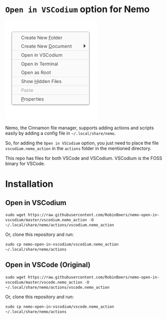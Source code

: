 # `Open in VSCodium` option for Nemo

![Preview picture of context menu](test.png)

Nemo, the Cinnamon file manager, supports adding actions and scripts easily by adding a config file in `~/.local/share/nemo`.

So, for adding the `Open in VSCodium` option, you just need to place the file `vscodium.nemo_action` in the `actions` folder in the mentioned directory.

This repo has files for both VSCode and VSCodium. VSCodium is the FOSS binary for VSCode.

# Installation

## Open in VSCodium

```shell
sudo wget https://raw.githubusercontent.com/RobinBoers/nemo-open-in-vscodium/master/vscodium.nemo_action -O ~/.local/share/nemo/actions/vscodium.nemo_action
```

Or, clone this repository and run:

```shell
sudo cp nemo-open-in-vscodium/vscodium.nemo_action ~/.local/share/nemo/actions
```

## Open in VSCode (Original)

```shell
sudo wget https://raw.githubusercontent.com/RobinBoers/nemo-open-in-vscodium/master/vscode.nemo_action -O ~/.local/share/nemo/actions/vscode.nemo_action
```

Or, clone this repository and run:

```shell
sudo cp nemo-open-in-vscodium/vscode.nemo_action ~/.local/share/nemo/actions
```
